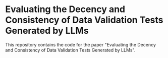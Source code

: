 # Evaluating the Decency and Consistency of Data Validation Tests Generated by LLMs

This repository contains the code for the paper "Evaluating the Decency and Consistency of Data Validation Tests Generated by LLMs".